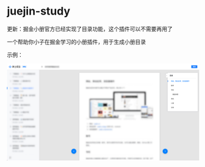 # juejin-study

更新：掘金小册官方已经实现了目录功能，这个插件可以不需要再用了

一个帮助你小子在掘金学习的小册插件，用于生成小册目录

示例：

![image](https://github.com/GreenHandLittleWhite/juejin-study/blob/main/example.png)
